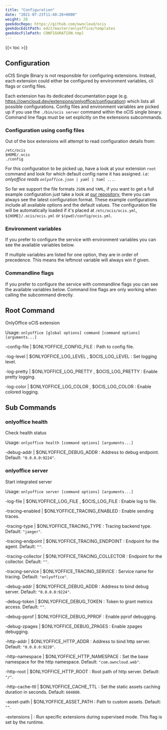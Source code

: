 ```yaml
---
title: "Configuration"
date: "2021-07-23T11:48:26+0000"
weight: 20
geekdocRepo: https://github.com/owncloud/ocis
geekdocEditPath: edit/master/onlyoffice/templates
geekdocFilePath: CONFIGURATION.tmpl
---
```


{{< toc >}}

## Configuration

oCIS Single Binary is not responsible for configuring extensions. Instead, each extension could either be configured by environment variables, cli flags or config files.

Each extension has its dedicated documentation page (e.g. https://owncloud.dev/extensions/onlyoffice/configuration) which lists all possible configurations. Config files and environment variables are picked up if you use the `./bin/ocis server` command within the oCIS single binary. Command line flags must be set explicitly on the extensions subcommands.

### Configuration using config files

Out of the box extensions will attempt to read configuration details from:

```console
/etc/ocis
$HOME/.ocis
./config
```

For this configuration to be picked up, have a look at your extension `root` command and look for which default config name it has assigned. *i.e: onlyoffice reads `onlyoffice.json | yaml | toml ...`*.

So far we support the file formats `JSON` and `YAML`, if you want to get a full example configuration just take a look at [our repository](https://github.com/owncloud/ocis/tree/master/onlyoffice/config), there you can always see the latest configuration format. These example configurations include all available options and the default values. The configuration file will be automatically loaded if it's placed at `/etc/ocis/ocis.yml`, `${HOME}/.ocis/ocis.yml` or `$(pwd)/config/ocis.yml`.

### Environment variables

If you prefer to configure the service with environment variables you can see the available variables below.

If multiple variables are listed for one option, they are in order of precedence. This means the leftmost variable will always win if given.

### Commandline flags

If you prefer to configure the service with commandline flags you can see the available variables below. Command line flags are only working when calling the subcommand directly.

## Root Command

OnlyOffice oCIS extension

Usage: `onlyoffice [global options] command [command options] [arguments...]`


-config-file |  $ONLYOFFICE_CONFIG_FILE
: Path to config file.


-log-level |  $ONLYOFFICE_LOG_LEVEL , $OCIS_LOG_LEVEL
: Set logging level.


-log-pretty |  $ONLYOFFICE_LOG_PRETTY , $OCIS_LOG_PRETTY
: Enable pretty logging.


-log-color |  $ONLYOFFICE_LOG_COLOR , $OCIS_LOG_COLOR
: Enable colored logging.


















## Sub Commands

### onlyoffice health

Check health status

Usage: `onlyoffice health [command options] [arguments...]`






-debug-addr |  $ONLYOFFICE_DEBUG_ADDR
: Address to debug endpoint. Default: `"0.0.0.0:9224"`.

















### onlyoffice server

Start integrated server

Usage: `onlyoffice server [command options] [arguments...]`







-log-file |  $ONLYOFFICE_LOG_FILE , $OCIS_LOG_FILE
: Enable log to file.


-tracing-enabled |  $ONLYOFFICE_TRACING_ENABLED
: Enable sending traces.


-tracing-type |  $ONLYOFFICE_TRACING_TYPE
: Tracing backend type. Default: `"jaeger"`.


-tracing-endpoint |  $ONLYOFFICE_TRACING_ENDPOINT
: Endpoint for the agent. Default: `""`.


-tracing-collector |  $ONLYOFFICE_TRACING_COLLECTOR
: Endpoint for the collector. Default: `""`.


-tracing-service |  $ONLYOFFICE_TRACING_SERVICE
: Service name for tracing. Default: `"onlyoffice"`.


-debug-addr |  $ONLYOFFICE_DEBUG_ADDR
: Address to bind debug server. Default: `"0.0.0.0:9224"`.


-debug-token |  $ONLYOFFICE_DEBUG_TOKEN
: Token to grant metrics access. Default: `""`.


-debug-pprof |  $ONLYOFFICE_DEBUG_PPROF
: Enable pprof debugging.


-debug-zpages |  $ONLYOFFICE_DEBUG_ZPAGES
: Enable zpages debugging.


-http-addr |  $ONLYOFFICE_HTTP_ADDR
: Address to bind http server. Default: `"0.0.0.0:9220"`.


-http-namespace |  $ONLYOFFICE_HTTP_NAMESPACE
: Set the base namespace for the http namespace. Default: `"com.owncloud.web"`.


-http-root |  $ONLYOFFICE_HTTP_ROOT
: Root path of http server. Default: `"/"`.


-http-cache-ttl |  $ONLYOFFICE_CACHE_TTL
: Set the static assets caching duration in seconds. Default: `604800`.


-asset-path |  $ONLYOFFICE_ASSET_PATH
: Path to custom assets. Default: `""`.


-extensions | 
: Run specific extensions during supervised mode. This flag is set by the runtime.

